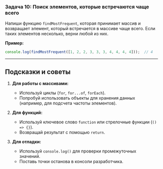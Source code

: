 ### Задача 10: Поиск элементов, которые встречаются чаще всего
Напиши функцию `findMostFrequent`, которая принимает массив и возвращает элемент, который встречается в массиве чаще всего. Если таких элементов несколько, верни любой из них.

**Пример:**
```javascript
console.log(findMostFrequent([1, 2, 2, 3, 3, 3, 4, 4, 4, 4]));  // 4
```

---

## Подсказки и советы

1. **Для работы с массивами:**
   - Используй циклы (`for`, `for...of`, `forEach`).
   - Попробуй использовать объекты для хранения данных (например, для подсчета частоты элементов).

2. **Для функций:**
   - Используй ключевое слово `function` или стрелочные функции (`() => {}`).
   - Возвращай результат с помощью `return`.

3. **Для отладки:**
   - Используй `console.log()` для проверки промежуточных значений.
   - Поставь точки останова в консоли разработчика.